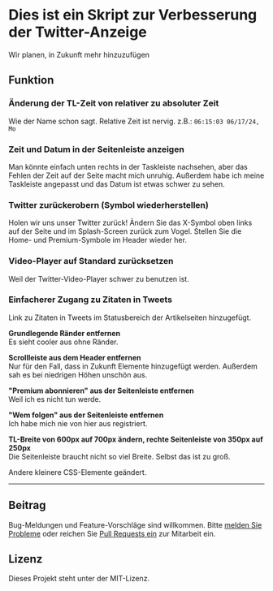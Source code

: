 # Dies ist ein Skript zur Verbesserung der Twitter-Anzeige

Wir planen, in Zukunft mehr hinzuzufügen

## Funktion

### Änderung der TL-Zeit von relativer zu absoluter Zeit

Wie der Name schon sagt. Relative Zeit ist nervig.
z.B.: `06:15:03 06/17/24, Mo`

### Zeit und Datum in der Seitenleiste anzeigen

Man könnte einfach unten rechts in der Taskleiste nachsehen, aber das Fehlen der Zeit auf der Seite macht mich unruhig.
Außerdem habe ich meine Taskleiste angepasst und das Datum ist etwas schwer zu sehen.

### Twitter zurückerobern (Symbol wiederherstellen)

Holen wir uns unser Twitter zurück! Ändern Sie das X-Symbol oben links auf der Seite und im Splash-Screen zurück zum Vogel.
Stellen Sie die Home- und Premium-Symbole im Header wieder her.

### Video-Player auf Standard zurücksetzen

Weil der Twitter-Video-Player schwer zu benutzen ist.

### Einfacherer Zugang zu Zitaten in Tweets

Link zu Zitaten in Tweets im Statusbereich der Artikelseiten hinzugefügt.

**Grundlegende Ränder entfernen**  
Es sieht cooler aus ohne Ränder.

**Scrollleiste aus dem Header entfernen**  
Nur für den Fall, dass in Zukunft Elemente hinzugefügt werden.
Außerdem sah es bei niedrigen Höhen unschön aus.

**"Premium abonnieren" aus der Seitenleiste entfernen**  
Weil ich es nicht tun werde.

**"Wem folgen" aus der Seitenleiste entfernen**  
Ich habe mich nie von hier aus registriert.

**TL-Breite von 600px auf 700px ändern, rechte Seitenleiste von 350px auf 250px**  
Die Seitenleiste braucht nicht so viel Breite. Selbst das ist zu groß.

Andere kleinere CSS-Elemente geändert.

---

## Beitrag

Bug-Meldungen und Feature-Vorschläge sind willkommen. Bitte [melden Sie Probleme](https://github.com/yossy17/twitter-kaizen/issues) oder reichen Sie [Pull Requests ein](https://github.com/yossy17/twitter-kaizen/pulls) zur Mitarbeit ein.

## Lizenz

Dieses Projekt steht unter der MIT-Lizenz.
